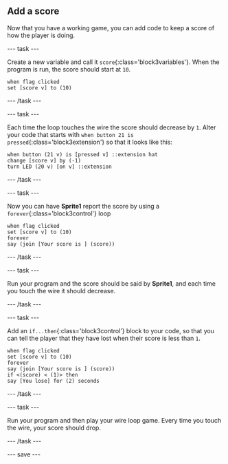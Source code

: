 ## Add a score

Now that you have a working game, you can add code to keep a score of how the player is doing.

--- task ---

Create a new variable and call it `score`{:class='block3variables'}. When the program is run, the score should start at `10`.

```blocks3
when flag clicked
set [score v] to (10)
```

--- /task ---

--- task ---

Each time the loop touches the wire the score should decrease by `1`. Alter your code that starts with `when button 21 is pressed`{:class='block3extension'} so that it looks like this:

```blocks3
when button (21 v) is [pressed v] ::extension hat
change [score v] by (-1)
turn LED (20 v) [on v] ::extension
```

--- /task ---

--- task ---

Now you can have **Sprite1** report the score by using a `forever`{:class='block3control'} loop

```blocks3
when flag clicked
set [score v] to (10)
forever
say (join [Your score is ] (score))
```

--- /task ---

--- task ---

Run your program and the score should be said by **Sprite1**, and each time you touch the wire it should decrease.

--- /task ---

--- task ---

Add an `if...then`{:class='block3control'} block to your code, so that you can tell the player that they have lost when their score is less than `1`.

```blocks3
when flag clicked
set [score v] to (10)
forever
say (join [Your score is ] (score))
if <(score) < (1)> then
say [You lose] for (2) seconds
```

--- /task ---

--- task ---

Run your program and then play your wire loop game. Every time you touch the wire, your score should drop.

--- /task ---

--- save ---